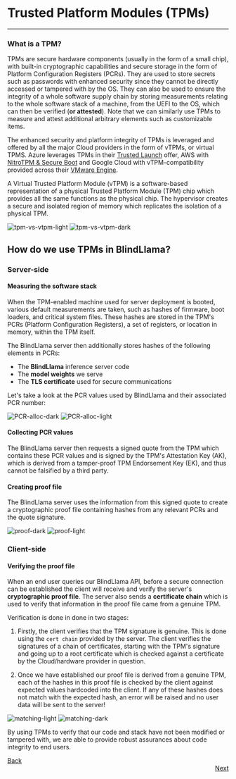 # Trusted Platform Modules (TPMs)
________________________________________________________

### What is a TPM?

TPMs are secure hardware components (usually in the form of a small chip), with built-in cryptographic capabilities and secure storage in the form of Platform Configuration Registers (PCRs). They are used to store secrets such as passwords with enhanced security since they cannot be directly accessed or tampered with by the OS. They can also be used to ensure the integrity of a whole software supply chain by storing measurements relating to the whole software stack of a machine, from the UEFI to the OS, which can then be verified (**or attested**). Note that we can similarly use TPMs to measure and attest additional arbitrary elements such as customizable items.

The enhanced security and platform integrity of TPMs is leveraged and offered by all the major Cloud providers in the form of vTPMs, or virtual TPMS. Azure leverages TPMs in their [Trusted Launch](https://learn.microsoft.com/en-us/azure/virtual-machines/trusted-launch) offer, AWS with [NitroTPM & Secure Boot](https://aws.amazon.com/blogs/aws/amazon-ec2-now-supports-nitrotpm-and-uefi-secure-boot/) and Google Cloud with vTPM-compatibility provided across their [VMware Engine](https://cloud.google.com/vmware-engine/docs/vmware-ecosystem/howto-vtpm).

A Virtual Trusted Platform Module (vTPM) is a software-based representation of a physical Trusted Platform Module (TPM) chip which provides all the same functions as the physical chip. The hypervisor creates a secure and isolated region of memory which replicates the isolation of a physical TPM.

![tpm-vs-vtpm-light](../../assets/tpm-vs-vtpm-light.png#only-light)
![tpm-vs-vtpm-dark](../../assets/tpm-vs-vtpm-dark.png#only-dark)


## How do we use TPMs in BlindLlama?

### Server-side

#### Measuring the software stack

When the TPM-enabled machine used for server deployment is booted, various default measurements are taken, such as hashes of firmware, boot loaders, and critical system files. These hashes are stored in the TPM's PCRs (Platform Configuration Registers), a set of registers, or location in memory, within the TPM itself.

The BlindLlama server then additionally stores hashes of the following elements in PCRs:

+ The **BlindLlama** inference server code
+ The **model weights** we serve
+ The **TLS certificate** used for secure communications

Let's take a look at the PCR values used by BlindLlama and their associated PCR number:

![PCR-alloc-dark](../../assets/PCR-alloc-dark.png#only-dark)
![PCR-alloc-light](../../assets/PCR-alloc-light.png#only-light)

#### Collecting PCR values

The BlindLlama server then requests a signed quote from the TPM which contains these PCR values and is signed by the TPM's Attestation Key (AK), which is derived from a tamper-proof TPM Endorsement Key (EK), and thus cannot be falsified by a third party.

#### Creating proof file

The BlindLlama server uses the information from this signed quote to create a cryptographic proof file containing hashes from any relevant PCRs and the quote signature.

![proof-dark](../../assets/proof-dark.png#only-dark)
![proof-light](../../assets/proof-light.png#only-light)

### Client-side

#### Verifying the proof file

When an end user queries our BlindLlama API, before a secure connection can be established the client will receive and verify the server's **cryptographic proof file**. The server also sends a **certificate chain** which is used to verify that information in the proof file came from a genuine TPM.

Verification is done in done in two stages:

1. Firstly, the client verifies that the TPM signature is genuine. This is done using the `cert chain` provided by the server. The client verifies the signatures of a chain of certificates, starting with the TPM's signature and going up to a root certificate which is checked against a certificate by the Cloud/hardware provider in question.

2. Once we have established our proof file is derived from a genuine TPM, each of the hashes in this proof file is checked by the client against expected values hardcoded into the client. If any of these hashes does not match with the expected hash, an error will be raised and no user data will be sent to the server!

![matching-light](../../assets/matching-light.png#only-light)
![matching-dark](../../assets/matching-dark.png#only-dark)

By using TPMs to verify that our code and stack have not been modified or tampered with, we are able to provide robust assurances about code integrity to end users.

<div style="text-align: left;">
  <a href="../TCB" class="btn">Back</a>
</div>

<div style="text-align: right;">
  <a href="../attested-tls" class="btn">Next</a>
</div>
